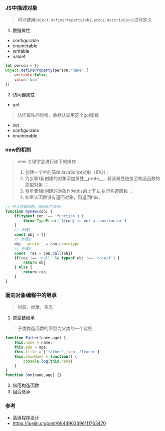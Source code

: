 ### JS中描述对象
> 可以使用```Object.defineProperty(obj,props,description)```进行定义
1. 数据属性
- configurable
- enumerable
- writable
- valuef
```js
let person = {}
Object.defineProperty(person,'name',{
    writable:false,
    value:'bob'
})
```
2. 访问器属性
- get
> 访问属性的时候，会默认调用这个get函数
- set
- configurable
- enumerable

### new的机制
> new 关键字会进行如下的操作：
> 1. 创建一个空的简单JavaScript对象（即{}）；
> 2. 为步骤1新创建的对象添加属性__proto__，将该属性链接至构造函数的原型对象 ；
> 3. 将步骤1新创建的对象作为this的上下文,执行构造函数 ；
> 4. 如果该函数没有返回对象，则返回this。
```js
// 传入构造函数，返回对应实例
function mynew(con) {
    if(typeof con !== 'function') {
        throw TypeError(`${con} is not a constructor`)
    }
    // 步骤1
    const obj = {}
    // 步骤2
    obj.__proto__ = con.prototype
    // 步骤3
    const  res = con.call(obj)
    if(res !== 'null' && typeof obj !== 'object') {
        return obj
    } else {
        return res;
    }
}
```
### 面向对象编程中的继承
> 封装，继承，多态
1. 原型链继承
> 子类构造函数的原型为父类的一个实例
```js
function Father(name,age) {
    this.name = name;
    this.age = age;
    this.title = ['father','son','leader']
    this.showName = function() {
        console.log(this.name)
    }
}
function Son(name,age) {}
```
2. 借用构造函数
3. 组合继承



### 参考
- 高级程序设计
- https://juejin.cn/post/6844903696111763470